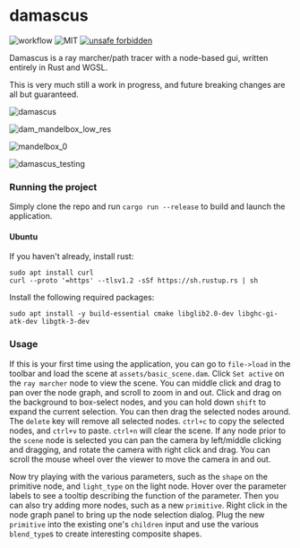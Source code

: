# damascus

![workflow](https://github.com/obulka/damascus/actions/workflows/rust.yml/badge.svg?event=push)
![MIT](https://img.shields.io/badge/license-MIT-blue.svg)
[![unsafe forbidden](https://img.shields.io/badge/unsafe-forbidden-success.svg)](https://github.com/rust-secure-code/safety-dance/)

Damascus is a ray marcher/path tracer with a node-based gui, written entirely in Rust and WGSL.

This is very much still a work in progress, and future breaking changes are all but guaranteed.

![damascus](https://github.com/obulka/damascus/assets/21975584/9b8b2996-f842-4704-906e-4dba9c68208e)

![dam_mandelbox_low_res](https://github.com/user-attachments/assets/8dc87334-4026-42f0-8ff4-024afd041dc4)

![mandelbox_0](https://github.com/obulka/damascus/assets/21975584/84f1a6b1-6a42-42ea-9881-e98c46b41a36)

![damascus_testing](https://github.com/obulka/damascus/assets/21975584/d3bd9ea1-a73e-4d58-aff8-3c606db46753)

### Running the project

Simply clone the repo and run `cargo run --release` to build and launch the application.

#### Ubuntu

If you haven't already, install rust:

```
sudo apt install curl
curl --proto '=https' --tlsv1.2 -sSf https://sh.rustup.rs | sh
```

Install the following required packages:

```
sudo apt install -y build-essential cmake libglib2.0-dev libghc-gi-atk-dev libgtk-3-dev
```

### Usage

If this is your first time using the application, you can go to `file->load` in the toolbar and load the scene at `assets/basic_scene.dam`. Click `Set active` on the `ray marcher` node to view the scene. You can middle click and drag to pan over the node graph, and scroll to zoom in and out. Click and drag on the background to box-select nodes, and you can hold down `shift` to expand the current selection. You can then drag the selected nodes around. The `delete` key will remove all selected nodes. `ctrl+c` to copy the selected nodes, and `ctrl+v` to paste. `ctrl+n` will clear the scene. If any node prior to the `scene` node is selected you can pan the camera by left/middle clicking and dragging, and rotate the camera with right click and drag. You can scroll the mouse wheel over the viewer to move the camera in and out. 

Now try playing with the various parameters, such as the `shape` on the primitive node, and `light_type` on the light node. Hover over the parameter labels to see a tooltip describing the function of the parameter. Then you can also try adding more nodes, such as a new `primitive`. Right click in the node graph panel to bring up the node selection dialog. Plug the new `primitive` into the existing one's `children` input and use the various `blend_type`s to create interesting composite shapes.
